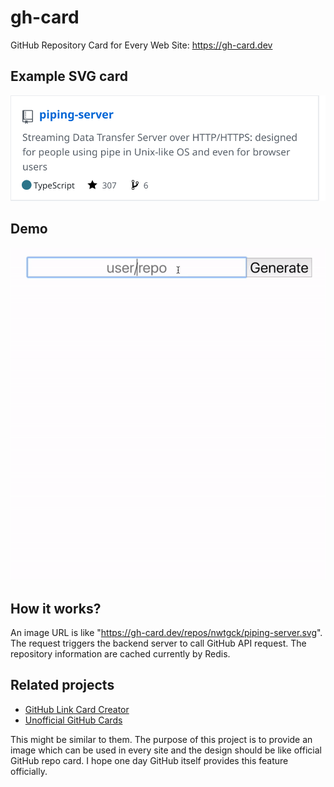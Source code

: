 # gh-card
GitHub Repository Card for Every Web Site: <https://gh-card.dev>

## Example SVG card

![Piping Server static repo card](doc_assets/piping-server.svg)  

## Demo
![gh-card](doc_assets/gh-card.gif)

## How it works?

An image URL is like "<https://gh-card.dev/repos/nwtgck/piping-server.svg>". The request triggers the backend server to call GitHub API request. The repository information are cached currently by Redis.


## Related projects
* [GitHub Link Card Creator](https://github.com/po3rin/github_link_creator)
* [Unofficial GitHub Cards](https://github.com/lepture/github-cards)

This might be similar to them. The purpose of this project is to provide an image which can be used in every site and the design should be like official GitHub repo card. I hope one day GitHub itself provides this feature officially.
